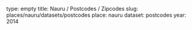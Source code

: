 type: empty
title: Nauru / Postcodes / Zipcodes
slug: places/nauru/datasets/postcodes
place: nauru
dataset: postcodes
year: 2014

